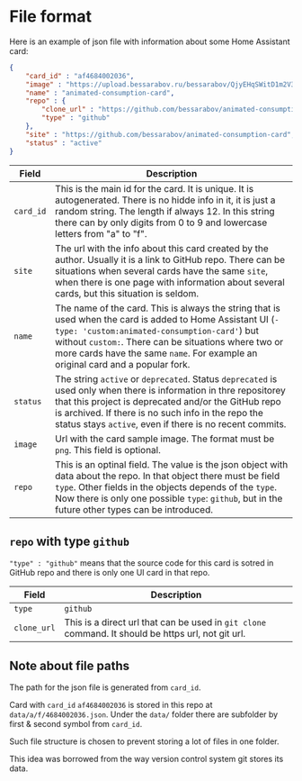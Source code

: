 # File format

Here is an example of json file with information about some Home Assistant card:

```json
{
    "card_id" : "af4684002036",
    "image" : "https://upload.bessarabov.ru/bessarabov/QjyEHqSWitD1m2V3CuUdJNNFGBo.png",
    "name" : "animated-consumption-card",
    "repo" : {
        "clone_url" : "https://github.com/bessarabov/animated-consumption-card.git",
        "type" : "github"
    },
    "site" : "https://github.com/bessarabov/animated-consumption-card",
    "status" : "active"
}
```

| Field | Description |
| --- | --- |
| `card_id` | This is the main id for the card. It is unique. It is autogenerated. There is no hidde info in it, it is just a random string. The length if always 12. In this string there can by only digits from 0 to 9 and lowercase letters from "a" to "f".  |
| `site` | The url with the info about this card created by the author. Usually it is a link to GitHub repo. There can be situations when several cards have the same `site`, when there is one page with information about several cards, but this situation is seldom. |
| `name` | The name of the card. This is always the string that is used when the card is added to Home Assistant UI (`- type: 'custom:animated-consumption-card'`) but without `custom:`. There can be situations where two or more cards have the same `name`. For example an original card and a popular fork. |
| `status` | The string `active` or `deprecated`. Status `deprecated` is used only when there is information in thre repositorey that this project is deprecated and/or the GitHub repo is archived. If there is no such info in the repo the status stays `active`, even if there is no recent commits. |
| `image` | Url with the card sample image. The format must be `png`. This field is optional. |
| `repo` | This is an optinal field. The value is the json object with data about the repo. In that object there must be field `type`. Other fields in the objects depends of the `type`. Now there is only one possible `type`: `github`, but in the future other types can be introduced. |

## `repo` with type `github`

`"type" : "github"` means that the source code for this card is sotred in GitHub repo and there is only one UI card in that repo.

| Field | Description |
| --- | --- |
| `type` | `github` |
| `clone_url` | This is a direct url that can be used in `git clone` command. It should be https url, not git url. |

## Note about file paths

The path for the json file is generated from `card_id`.

Card with `card_id` `af4684002036` is stored in this repo at `data/a/f/4684002036.json`.
Under the `data/` folder there are subfolder by first & second symbol from `card_id`.

Such file structure is chosen to prevent storing a lot of files in one folder.

This idea was borrowed from the way version control system git stores its data.
